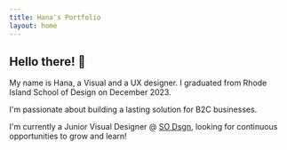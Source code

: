 ```yaml
---
title: Hana's Portfolio
layout: home
---
```


<h2 class="young-serif-font">Hello there! <span class="wave-hand">👋️</span></h2>

My name is Hana, a Visual and a UX designer. I graduated from Rhode Island School of Design on December 2023. <br>

I'm passionate about building a lasting solution for B2C businesses.<br>

I'm currently a Junior Visual Designer @ [SO Dsgn](https://www.so-design.co/), looking for continuous opportunities to grow and learn!<br>